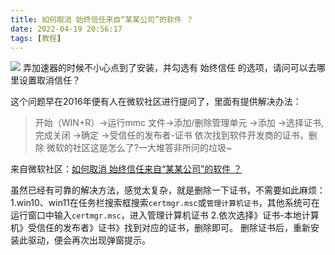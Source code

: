 ```yaml
---
title: 如何取消 始终信任来自“某某公司”的软件 ？
date: 2022-04-19 20:56:17
tags: [教程]
---
```

![](https://filestore.community.support.microsoft.com/api/images/ca955869-d6ad-4764-904e-01575936a5f5)
弄加速器的时候不小心点到了安装，并勾选有 始终信任 的选项，请问可以去哪里设置取消信任？
<!--more-->
这个问题早在2016年便有人在微软社区进行提问了，里面有提供解决办法：
>开始（WIN+R）->运行mmc
文件->添加/删除管理单元
                  ->添加
                  ->选择证书,完成关闭
                  ->确定
                  ->受信任的发布者-证书
依次找到软件开发商的证书，删除
微软的社区这是怎么了?一大堆答非所问的垃圾~

来自微软社区：[如何取消 始终信任来自“某某公司”的软件 ？](https://answers.microsoft.com/zh-hans/windows/forum/windows_10-other_settings-winpc/%E5%A6%82%E4%BD%95%E5%8F%96%E6%B6%88/3f9ad906-f2a0-4c4d-bdd7-70bac0b649b8)

虽然已经有可靠的解决方法，感觉太复杂，就是删除一下证书，不需要如此麻烦：
1.win10、win11在任务栏搜索框搜索`certmgr.msc`或`管理计算机证书`，其他系统可在运行窗口中输入`certmgr.msc`，进入管理计算机证书
2.依次选择》证书-本地计算机》受信任的发布者》证书》找到对应的证书，删除即可。
删除证书后，重新安装此驱动，便会再次出现弹窗提示。